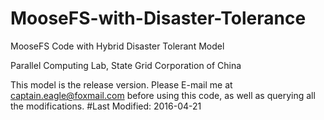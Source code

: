 # MooseFS-with-Disaster-Tolerance
MooseFS Code with Hybrid Disaster Tolerant Model

Parallel Computing Lab, State Grid Corporation of China

This model is the release version.
Please E-mail me at captain.eagle@foxmail.com before using this code, as well as querying all the modifications.
#Last Modified: 2016-04-21
